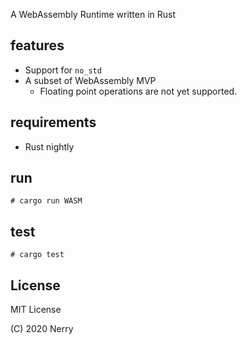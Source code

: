 
A WebAssembly Runtime written in Rust

## features

- Support for `no_std`
- A subset of WebAssembly MVP
  - Floating point operations are not yet supported.

## requirements

- Rust nightly

## run

```
# cargo run WASM
```

## test

```
# cargo test
```

## License

MIT License

(C) 2020 Nerry
